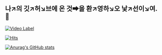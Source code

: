 ## 나↗의  깃↗허↘브에  온  것➡을  환↗영하↘오  낯↗선이↘여. 👋

[![Video Label](http://img.youtube.com/vi/WjKWaRwCKgQ/0.jpg)](https://youtu.be/WjKWaRwCKgQ?t=0s)

[![Hits](https://hits.seeyoufarm.com/api/count/incr/badge.svg?url=https%3A%2F%2Fgithub.com%2Fgwongibeom&count_bg=%23ADE6FF&title_bg=%230F0F0F&icon=&icon_color=%23E7E7E7&title=%E2%9C%A8Welcome&edge_flat=false)](https://hits.seeyoufarm.com)

[![Anurag's GitHub stats](https://github-readme-stats.vercel.app/api?username=gwongibeom)](https://github.com/anuraghazra/github-readme-stats)
